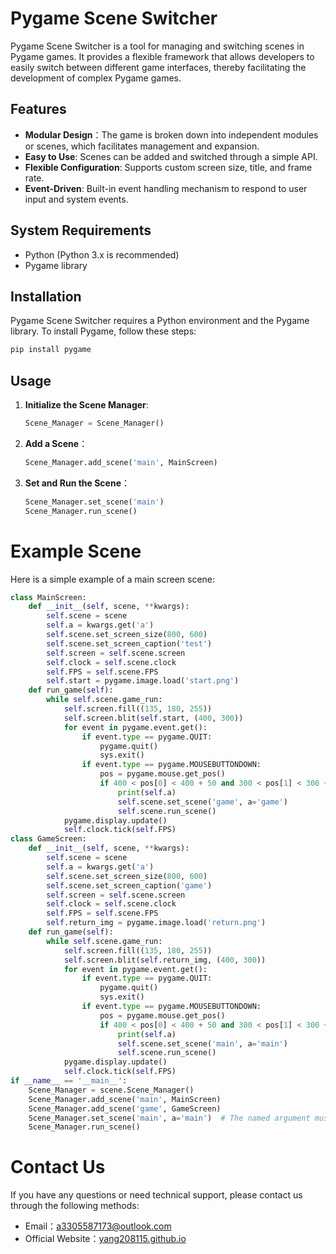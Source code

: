 # Pygame Scene Switcher

Pygame Scene Switcher is a tool for managing and switching scenes in Pygame games. It provides a flexible framework that allows developers to easily switch between different game interfaces, thereby facilitating the development of complex Pygame games.

## Features

- **Modular Design**：The game is broken down into independent modules or scenes, which facilitates management and expansion.
- **Easy to Use**: Scenes can be added and switched through a simple API.
- **Flexible Configuration**: Supports custom screen size, title, and frame rate.
- **Event-Driven**: Built-in event handling mechanism to respond to user input and system events.

## System Requirements

- Python (Python 3.x is recommended)
- Pygame library

## Installation

Pygame Scene Switcher requires a Python environment and the Pygame library. To install Pygame, follow these steps:

```bash
pip install pygame
```

## Usage

1. **Initialize the Scene Manager**:
   
   ```python
   Scene_Manager = Scene_Manager()  
   ```

2. **Add a Scene**：
   
   ```python
   Scene_Manager.add_scene('main', MainScreen)
   ```
   
   

3. **Set and Run the Scene**：
   
   ```python
   Scene_Manager.set_scene('main')
   Scene_Manager.run_scene()
   ```

# Example Scene

Here is a simple example of a main screen scene:

```python
class MainScreen:
    def __init__(self, scene, **kwargs):
        self.scene = scene
        self.a = kwargs.get('a')
        self.scene.set_screen_size(800, 600)
        self.scene.set_screen_caption('test')
        self.screen = self.scene.screen
        self.clock = self.scene.clock
        self.FPS = self.scene.FPS
        self.start = pygame.image.load('start.png')
    def run_game(self):
        while self.scene.game_run:
            self.screen.fill((135, 180, 255))
            self.screen.blit(self.start, (400, 300))
            for event in pygame.event.get():
                if event.type == pygame.QUIT:
                    pygame.quit()
                    sys.exit()
                if event.type == pygame.MOUSEBUTTONDOWN:
                    pos = pygame.mouse.get_pos()
                    if 400 < pos[0] < 400 + 50 and 300 < pos[1] < 300 + 50:
                        print(self.a)
                        self.scene.set_scene('game', a='game')
                        self.scene.run_scene()
            pygame.display.update()
            self.clock.tick(self.FPS)
class GameScreen:
    def __init__(self, scene, **kwargs):
        self.scene = scene
        self.a = kwargs.get('a')
        self.scene.set_screen_size(800, 600)
        self.scene.set_screen_caption('game')
        self.screen = self.scene.screen
        self.clock = self.scene.clock
        self.FPS = self.scene.FPS
        self.return_img = pygame.image.load('return.png')
    def run_game(self):
        while self.scene.game_run:
            self.screen.fill((135, 180, 255))
            self.screen.blit(self.return_img, (400, 300))
            for event in pygame.event.get():
                if event.type == pygame.QUIT:
                    pygame.quit()
                    sys.exit()
                if event.type == pygame.MOUSEBUTTONDOWN:
                    pos = pygame.mouse.get_pos()
                    if 400 < pos[0] < 400 + 50 and 300 < pos[1] < 300 + 50:
                        print(self.a)
                        self.scene.set_scene('main', a='main')
                        self.scene.run_scene()
            pygame.display.update()
            self.clock.tick(self.FPS)
if __name__ == '__main__':
    Scene_Manager = scene.Scene_Manager()
    Scene_Manager.add_scene('main', MainScreen)
    Scene_Manager.add_scene('game', GameScreen)
    Scene_Manager.set_scene('main', a='main')  # The named argument must match the key name used to access it with the "kwargs.get" method inside the class.
    Scene_Manager.run_scene()
```

# Contact Us

If you have any questions or need technical support, please contact us through the following methods:

* Email：[a3305587173@outlook.com](mailto:a3305587173@outlook.com)
* Official Website：[yang208115.github.io](yang208115.github.io)
